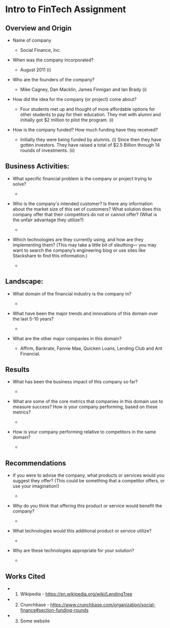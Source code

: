 # Intro to FinTech Assignment

## Overview and Origin

* Name of company

  * Social Finance, Inc.

* When was the company incorporated?

  * August 2011 (i)

* Who are the founders of the company?

  * Mike Cagney, Dan Macklin, James Finnigan and Ian Brady (i)

* How did the idea for the company (or project) come about? 

  * Four students met up and thought of more affordable options for other students to pay for their education. They met with alumni and initially got $2 million to pilot the program. (i)

* How is the company funded? How much funding have they received?

  * Initially they were being funded by alumnis. (i) Since then they have gotten investors. They have raised a total of $2.5 Billion through 14 rounds of investments. (ii)


## Business Activities:

* What specific financial problem is the company or project trying to solve?

  * 

* Who is the company's intended customer?  Is there any information about the market size of this set of customers?
What solution does this company offer that their competitors do not or cannot offer? (What is the unfair advantage they utilize?)

  * 

* Which technologies are they currently using, and how are they implementing them? (This may take a little bit of sleuthing–– you may want to search the company’s engineering blog or use sites like Stackshare to find this information.)

  * 


## Landscape:

* What domain of the financial industry is the company in?
 
  * 

* What have been the major trends and innovations of this domain over the last 5-10 years?

  * 

* What are the other major companies in this domain?

  * Affirm, Bankrate, Fannie Mae, Quicken Loans, Lending Club and Ant Financial.


## Results

* What has been the business impact of this company so far?

  * 

* What are some of the core metrics that companies in this domain use to measure success? How is your company performing, based on these metrics?

  * 

* How is your company performing relative to competitors in the same domain?

  * 


## Recommendations

* If you were to advise the company, what products or services would you suggest they offer? (This could be something that a competitor offers, or use your imagination!)

  * 

* Why do you think that offering this product or service would benefit the company?

  * 

* What technologies would this additional product or service utilize?

  * 

* Why are these technologies appropriate for your solution?

  * 


## Works Cited
* 1. Wikipedia - https://en.wikipedia.org/wiki/LendingTree
* 2. Crunchbase - https://www.crunchbase.com/organization/social-finance#section-funding-rounds
* 3. Some website
